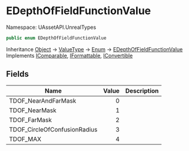 # EDepthOfFieldFunctionValue

Namespace: UAssetAPI.UnrealTypes

```csharp
public enum EDepthOfFieldFunctionValue
```

Inheritance [Object](https://docs.microsoft.com/en-us/dotnet/api/system.object) → [ValueType](https://docs.microsoft.com/en-us/dotnet/api/system.valuetype) → [Enum](https://docs.microsoft.com/en-us/dotnet/api/system.enum) → [EDepthOfFieldFunctionValue](./uassetapi.unrealtypes.edepthoffieldfunctionvalue.md)<br>
Implements [IComparable](https://docs.microsoft.com/en-us/dotnet/api/system.icomparable), [IFormattable](https://docs.microsoft.com/en-us/dotnet/api/system.iformattable), [IConvertible](https://docs.microsoft.com/en-us/dotnet/api/system.iconvertible)

## Fields

| Name | Value | Description |
| --- | --: | --- |
| TDOF_NearAndFarMask | 0 |  |
| TDOF_NearMask | 1 |  |
| TDOF_FarMask | 2 |  |
| TDOF_CircleOfConfusionRadius | 3 |  |
| TDOF_MAX | 4 |  |
